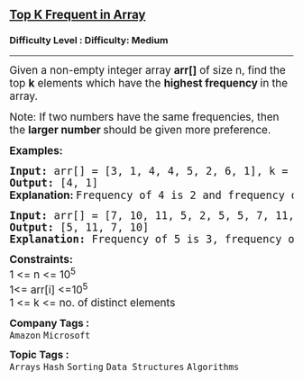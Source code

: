 <h2><a href="https://www.geeksforgeeks.org/problems/top-k-frequent-elements-in-array/1?page=1&category=Hash&status=unsolved&sortBy=submissions">Top K Frequent in Array</a></h2><h3>Difficulty Level : Difficulty: Medium</h3><hr><div class="problems_problem_content__Xm_eO"><p><span style="font-size: 14pt;">Given a non-empty integer array <strong>arr[]</strong> of size n, find the top <strong>k</strong> elements which have the <strong>highest frequency </strong>in the array. </span></p>
<p><span style="font-size: 14pt;">Note: If two numbers have the same frequencies, then the <strong>larger number </strong>should be given more preference.</span></p>
<p><span style="font-size: 14pt;"><strong>Examples:</strong></span></p>
<pre><span style="font-size: 14pt;"><strong>Input: </strong>arr[] = [3, 1, 4, 4, 5, 2, 6, 1], k = 2<br><strong>Output: </strong>[4, 1]<br><strong style="font-family: -apple-system, BlinkMacSystemFont, 'Segoe UI', Roboto, Oxygen, Ubuntu, Cantarell, 'Open Sans', 'Helvetica Neue', sans-serif;">Explanation: </strong>Frequency of 4 is 2 and frequency of 1 is 2, these two have the maximum frequency and 4 is larger than 1.</span></pre>
<pre><span style="font-size: 14pt;"><strong>Input: </strong>arr[] = [7, 10, 11, 5, 2, 5, 5, 7, 11, 8, 9], k = 4<br><strong>Output: </strong>[5, 11, 7, 10]<strong>
Explanation: </strong>Frequency of 5 is 3, frequency of 11 is 2, frequency of 7 is 2, frequency of 10 is 1.</span></pre>
<p><span style="font-size: 14pt;"><strong>Constraints: </strong></span><br><span style="font-size: 14pt;">1 &lt;= n &lt;= 10<sup>5</sup><br>1&lt;= arr[i] &lt;=10<sup>5<br></sup>1 &lt;= k &lt;= no. of distinct elements</span></p></div><p><span style=font-size:18px><strong>Company Tags : </strong><br><code>Amazon</code>&nbsp;<code>Microsoft</code>&nbsp;<br><p><span style=font-size:18px><strong>Topic Tags : </strong><br><code>Arrays</code>&nbsp;<code>Hash</code>&nbsp;<code>Sorting</code>&nbsp;<code>Data Structures</code>&nbsp;<code>Algorithms</code>&nbsp;